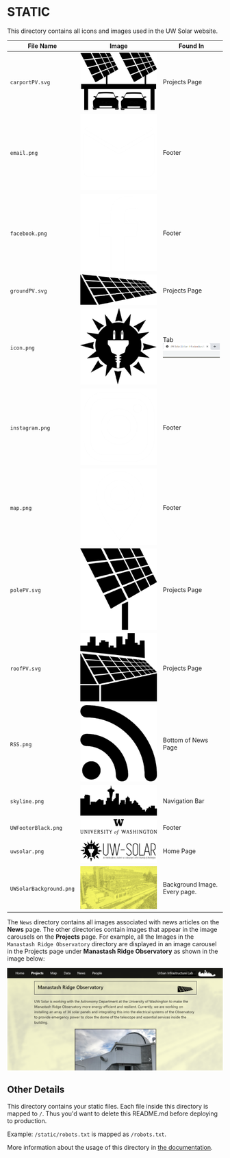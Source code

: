# STATIC

This directory contains all icons and images used in the UW Solar website.

File Name | Image | Found In
--- | --- | ---
`carportPV.svg` | <img src="carportPV.svg" alt="Solar Car Port Icon"> | Projects Page
`email.png` | <img src="email.png" alt="Email Icon"> | Footer
`facebook.png` | <img src="facebook.png" alt="Facebook Icon"> | Footer
`groundPV.svg` | <img src="groundPV.svg" alt="Ground Mounted Solar Array Icon"> | Projects Page
`icon.png` | <img src="icon.png" alt="UW Solar Icon"> | Tab <img src="../static/Documentation/favicon.png" alt="Favicon for Documentation">
`instagram.png` | <img src="instagram.png" alt="Instagram Icon"> | Footer
`map.png` | <img src="map.png" alt="Map Pin Icon"> | Footer
`polePV.svg` | <img src="polePV.svg" alt="Pole Mounted Solar Panel Icon"> | Projects Page
`roofPV.svg` | <img src="roofPV.svg" alt="Roof Mounted Solar Array Icon"> | Projects Page
`RSS.png` | <img src="RSS.png" alt="RSS Feed Icon"> | Bottom of News Page
`skyline.png` | <img src="skyline.png" alt="Seattle Skyline Icon"> | Navigation Bar
`UWFooterBlack.png` | <img src="UWFooterBlack.png" alt="University of Washington Logo"> | Footer
`uwsolar.png` | <img src="uwsolar.png" alt="UW Solar Logo"> | Home Page
`UWSolarBackground.png` | <img src="UWSolarBackground.png" alt="Background Image for Website"> | Background Image. Every page.

The `News` directory contains all images associated with news articles on the **News** page. The other directories contain images that appear in the image carousels on the **Projects** page. For example, all the Images in the `Manastash Ridge Observatory` directory are displayed in an image carousel in the Projects page under **Manastash Ridge Observatory** as shown in the image below:

<img src="Documentation/Projects2.png" alt="Projects Page Accordion Menu Dropdown Example">

## Other Details

This directory contains your static files.
Each file inside this directory is mapped to `/`.
Thus you'd want to delete this README.md before deploying to production.

Example: `/static/robots.txt` is mapped as `/robots.txt`.

More information about the usage of this directory in [the documentation](https://nuxtjs.org/guide/assets#static).
